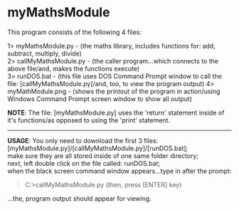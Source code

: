 # myMathsModule

This program consists of the following 4 files:

1> myMathsModule.py -        (the maths library, includes functions for: add, subtract, multiply, divide)  
2> callMyMathsModule.py -    (the caller program...which connects to the above file/and, makes the functions execute)  
3> runDOS.bat - (this file uses DOS Command Prompt window to call the file: [callMyMathsModule.py]/and, too, to view the program output)
4> myMathModule.png -        (shows the printout of the program in action/using Windows Command Prompt screen window to show all output)  

**NOTE**: The file: [myMathsModule.py] uses the 'return' statement inside of it's functions/as opposed to using the 'print' statement.  

-----

**USAGE**: You only need to download the first 3 files: [myMathsModule.py]/[callMyMathsModule.py]/[runDOS.bat];    
make sure they are all stored inside of one same folder directory;     
next, left double click on the file called: runDOS.bat;    
when the black screen command window appears...type in after the prompt:   

>  C:\>callMyMathsModule.py  (then, press [ENTER] key)     

...the, program output should appear for viewing.  
